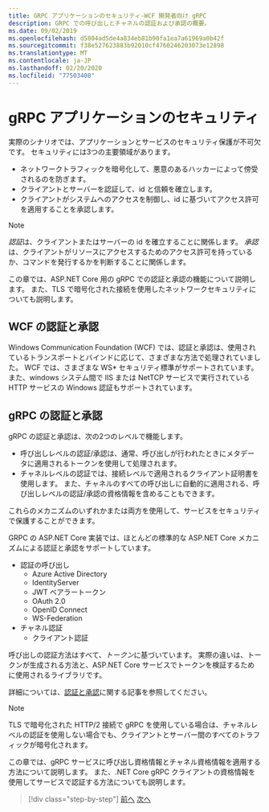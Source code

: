 ```yaml
---
title: GRPC アプリケーションのセキュリティ-WCF 開発者向け gRPC
description: GRPC での呼び出しとチャネルの認証および承認の概要。
ms.date: 09/02/2019
ms.openlocfilehash: d5804ad5de4a834eb81b90fa1ea7a61969a0b42f
ms.sourcegitcommit: f38e527623883b92010cf4760246203073e12898
ms.translationtype: MT
ms.contentlocale: ja-JP
ms.lasthandoff: 02/20/2020
ms.locfileid: "77503408"
---
```

# <a name="security-in-grpc-applications"></a>gRPC アプリケーションのセキュリティ

実際のシナリオでは、アプリケーションとサービスのセキュリティ保護が不可欠です。 セキュリティには3つの主要領域があります。 

* ネットワークトラフィックを暗号化して、悪意のあるハッカーによって傍受されるのを防ぎます。
* クライアントとサーバーを認証して、id と信頼を確立します。
* クライアントがシステムへのアクセスを制御し、id に基づいてアクセス許可を適用することを承認します。

> [!NOTE]
> *認証*は、クライアントまたはサーバーの id を確立することに関係します。 *承認*は、クライアントがリソースにアクセスするためのアクセス許可を持っているか、コマンドを発行するかを判断することに関係します。

この章では、ASP.NET Core 用の gRPC での認証と承認の機能について説明します。 また、TLS で暗号化された接続を使用したネットワークセキュリティについても説明します。

## <a name="wcf-authentication-and-authorization"></a>WCF の認証と承認

Windows Communication Foundation (WCF) では、認証と承認は、使用されているトランスポートとバインドに応じて、さまざまな方法で処理されていました。 WCF では、さまざまな WS\* セキュリティ標準がサポートされています。 また、windows システム間で IIS または NetTCP サービスで実行されている HTTP サービスの Windows 認証もサポートされています。

## <a name="grpc-authentication-and-authorization"></a>gRPC の認証と承認

gRPC の認証と承認は、次の2つのレベルで機能します。

* 呼び出しレベルの認証/承認は、通常、呼び出しが行われたときにメタデータに適用されるトークンを使用して処理されます。 
* チャネルレベルの認証では、接続レベルで適用されるクライアント証明書を使用します。 また、チャネルのすべての呼び出しに自動的に適用される、呼び出しレベルの認証/承認の資格情報を含めることもできます。 

これらのメカニズムのいずれかまたは両方を使用して、サービスをセキュリティで保護することができます。

GRPC の ASP.NET Core 実装では、ほとんどの標準的な ASP.NET Core メカニズムによる認証と承認をサポートしています。

- 認証の呼び出し
  - Azure Active Directory
  - IdentityServer
  - JWT ベアラートークン
  - OAuth 2.0
  - OpenID Connect
  - WS-Federation
- チャネル認証
  - クライアント認証

呼び出しの認証方法はすべて、*トークン*に基づいています。 実際の違いは、トークンが生成される方法と、ASP.NET Core サービスでトークンを検証するために使用されるライブラリです。

詳細については、[認証と承認](/aspnet/core/grpc/authn-and-authz)に関する記事を参照してください。

> [!NOTE]
> TLS で暗号化された HTTP/2 接続で gRPC を使用している場合は、チャネルレベルの認証を使用しない場合でも、クライアントとサーバー間のすべてのトラフィックが暗号化されます。

この章では、gRPC サービスに呼び出し資格情報とチャネル資格情報を適用する方法について説明します。 また、.NET Core gRPC クライアントの資格情報を使用してサービスで認証する方法についても説明します。

>[!div class="step-by-step"]
>[前へ](client-libraries.md)
>[次へ](call-credentials.md)

